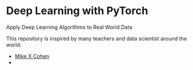 # Deep Learning with PyTorch

Apply Deep Learning Algorithms to Real World Data


This repository is inspired by many teachers and data scientist around the world:

* [Mike X Cohen](https://www.udemy.com/share/104Ylw3@47I9RQtdxPyA6W9PvfObUael2N84ckJUaJ2KHpU3fIPSjzTJcXtZ-RmPIeSMVEN5/)
*
